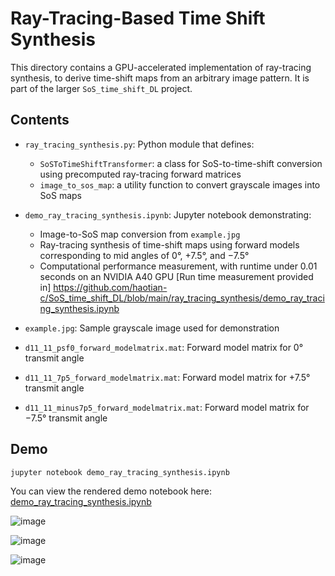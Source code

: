 # Ray-Tracing-Based Time Shift Synthesis

This directory contains a GPU-accelerated implementation of ray-tracing synthesis, to derive time-shift maps from an arbitrary image pattern. It is part of the larger `SoS_time_shift_DL` project.

## Contents

- `ray_tracing_synthesis.py`: Python module that defines:
  - `SoSToTimeShiftTransformer`: a class for SoS-to-time-shift conversion using precomputed ray-tracing forward matrices
  - `image_to_sos_map`: a utility function to convert grayscale images into SoS maps

- `demo_ray_tracing_synthesis.ipynb`: Jupyter notebook demonstrating:
  - Image-to-SoS map conversion from `example.jpg`
  - Ray-tracing synthesis of time-shift maps using forward models corresponding to mid angles of 0°, +7.5°, and −7.5°
  - Computational performance measurement, with runtime under 0.01 seconds on an NVIDIA A40 GPU [Run time measurement provided in] https://github.com/haotian-c/SoS_time_shift_DL/blob/main/ray_tracing_synthesis/demo_ray_tracing_synthesis.ipynb

- `example.jpg`: Sample grayscale image used for demonstration

- `d11_11_psf0_forward_modelmatrix.mat`: Forward model matrix for 0° transmit angle

- `d11_11_7p5_forward_modelmatrix.mat`: Forward model matrix for +7.5° transmit angle

- `d11_11_minus7p5_forward_modelmatrix.mat`: Forward model matrix for −7.5° transmit angle

## Demo


```bash
jupyter notebook demo_ray_tracing_synthesis.ipynb
```



You can view the rendered demo notebook here:  
[demo_ray_tracing_synthesis.ipynb](./demo_ray_tracing_synthesis.ipynb)





![image](https://github.com/user-attachments/assets/37faa59a-30e1-46b5-a892-23173e618784)

![image](https://github.com/user-attachments/assets/426bd4cb-e8cd-4daf-9891-8fc301ec33c5)

![image](https://github.com/user-attachments/assets/e45acb11-2158-4001-a1dc-e2896a31e32f)
